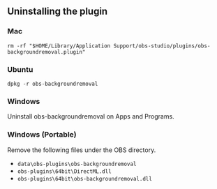## Uninstalling the plugin

### Mac

```
rm -rf "$HOME/Library/Application Support/obs-studio/plugins/obs-backgroundremoval.plugin"
```

### Ubuntu

```
dpkg -r obs-backgroundremoval
```

### Windows

Uninstall obs-backgroundremoval on Apps and Programs.

### Windows (Portable)

Remove the following files under the OBS directory.

- `data\obs-plugins\obs-backgroundremoval`
- `obs-plugins\64bit\DirectML.dll`
- `obs-plugins\64bit\obs-backgroundremoval.dll`
